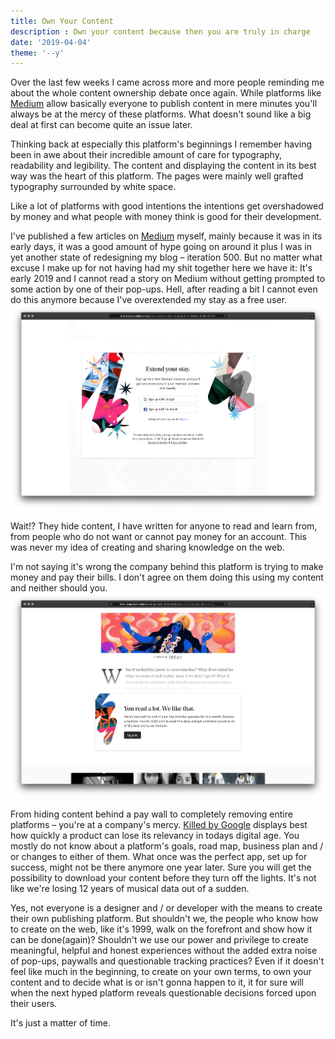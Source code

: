 ```yaml
---
title: Own Your Content
description : Own your content because then you are truly in charge
date: '2019-04-04'
theme: '--y'
---
```


Over the last few weeks I came across more and more people reminding me about the whole content ownership debate once again. While platforms like [Medium](https://medium.com) allow basically everyone to publish content in mere minutes you'll always be at the mercy of these platforms. What doesn't sound like a big deal at first can become quite an issue later.

Thinking back at especially this platform's beginnings I remember having been in awe about their incredible amount of care for typography, readability and legibility. The content and displaying the content in its best way was the heart of this platform. The pages were mainly well grafted typography surrounded by white space.

Like a lot of platforms with good intentions the intentions get overshadowed by money and what people with money think is good for their development.

I've published a few articles on [Medium](https://medium.com) myself, mainly because it was in its early days, it was a good amount of hype going on around it plus I was in yet another state of redesigning my blog – iteration 500.
But no matter what excuse I make up for not having had my shit together here we have it: It's early 2019 and I cannot read a story on Medium without getting prompted to some action by one of their pop-ups. Hell, after reading a bit I cannot even do this anymore because I've overextended my stay as a free user.
![Medium.com Overlay Extend Your Stay](medium-overlay-1.png)

Wait!? They hide content, I have written for anyone to read and learn from, from people who do not want or cannot pay money for an account. This was never my idea of creating and sharing knowledge on the web.

I'm not saying it's wrong the company behind this platform is trying to make money and pay their bills. I don't agree on them doing this using my content and neither should you.
![Medium.com Overlay Create An Account](medium-overlay-3.png)

From hiding content behind a pay wall to completely removing entire platforms – you're at a company's mercy.
[Killed by Google](https://killedbygoogle.com) displays best how quickly a product can lose its relevancy in todays digital age.
You mostly do not know about a platform's goals, road map, business plan and / or changes to either of them. What once was the perfect app, set up for success, might not be there anymore one year later. Sure you will get the possibility to download your content before they turn off the lights. It's not like we're losing 12 years of musical data out of a sudden.

Yes, not everyone is a designer and / or developer with the means to create their own publishing platform. But shouldn't we, the people who know how to create on the web, like it's 1999, walk on the forefront and show how it can be done(again)?
Shouldn't we use our power and privilege to create meaningful, helpful and honest experiences without the added extra noise of pop-ups, paywalls and questionable tracking practices?
Even if it doesn't feel like much in the beginning, to create on your own terms, to own your content and to decide what is or isn't gonna happen to it, it for sure will when the next hyped platform reveals questionable decisions forced upon their users.

It's just a matter of time.